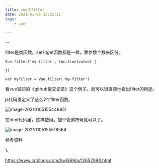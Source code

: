 ```yaml
---
title: vue之filter
date: 2021-01-05 15:21:11
tags:
	- vue

---
```


--

filter是类函数。set和get函数都是一样，靠参数个数来区分。

```
Vue.filter('my-filter', function(value) {
	
})

var myFilter = Vue.filter('my-filter')
```

看vue官网的《github提交记录》这个例子。就可以很直观地看出filter的用途。

js代码里定义了这么2个filter函数。

![image-20210105155446951](https://gitee.com/teddyxiong53/playopenwrt_pic/raw/master/image-20210105155446951.png)

在html代码里，这样使用。加个管道符号就可以了。

![image-20210105155516564](https://gitee.com/teddyxiong53/playopenwrt_pic/raw/master/image-20210105155516564.png)



参考资料

1、

https://www.cnblogs.com/hwj369/p/12652990.html